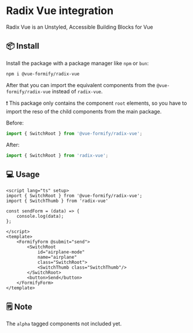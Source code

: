 # Radix Vue integration
Radix Vue is an Unstyled, Accessible Building Blocks for Vue 

## 📦 Install
Install the package with a package manager like `npm` or `bun`:
```bash
npm i @vue-formify/radix-vue
```
After that you can import the equivalent components from the `@vue-formify/radix-vue` instead of `radix-vue`.

❗️ This package only contains the component `root` elements, so you have to import the reso of the child components from the main package.

Before:
```ts
import { SwitchRoot } from '@vue-formify/radix-vue';
```
After:
```ts
import { SwitchRoot } from 'radix-vue';
```

## 💻 Usage
```vue
<script lang="ts" setup>
import { SwitchRoot } from '@vue-formify/radix-vue';
import { SwitchThumb } from 'radix-vue'

const sendForm = (data) => {
	console.log(data);
};

</script>
<template>
	<FormifyForm @submit="send">
		<SwitchRoot
			id="airplane-mode"
			name="airplane"
			class="SwitchRoot">
			<SwitchThumb class="SwitchThumb"/>
		</SwitchRoot>
		<button>Send</button>
	</FormifyForm>
</template>
```
## 🗒️ Note
The `alpha` tagged components not included yet.
